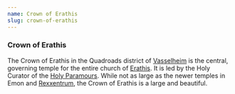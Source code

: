 ```yaml
---
name: Crown of Erathis
slug: crown-of-erathis
---
```

### Crown of Erathis
The Crown of Erathis in the Quadroads district of [Vasselheim](vasselheim) is the central, governing temple for the entire church of [Erathis](erathis-). It is led by the Holy Curator of the [Holy Paramours](holy-paramours). While not as large as the newer temples in Emon and [Rexxentrum](rexxentrum), the Crown of Erathis is a large and beautiful. 


